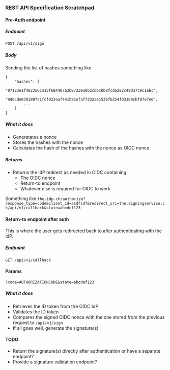### REST API Specification Scratchpad

#### Pre-Auth endpoint 
##### Endpoint
```POST /api/v1/sign```
##### Body
Sending the list of hashes something like
```
{
    "hashes": [
        "07123e1f482356c415f684407a3b8723e10b2cbbc0b8fcd6282c49d37c9c1abc",
        "9d0cde0381887c1fcf023eaf441b91efaf7332ae1536fb254f03189cbf87e7e0",
        ...
    ]
}
```
##### What it does
- Generatates a nonce
- Stores the hashes with the nonce
- Calculates the hash of the hashes with the nonce as OIDC nonce

##### Returns 
- Returns the IdP redirect as needed in OIDC containing:
    - The OIDC nonce
    - Return-to endpoint
    - Whatever else is required for OIDC to werk
    
Something like ```the.idp.ch/authorize?response_type=code&client_id=asdfsdf&redirect_uri=the.signingservice.ch/api/v1/callback&state=abcdef123```

#### Return-to endpoint after auth
This is where the user gets redirected back to after
authenticating with the IdP. 

##### Endpoint
```GET /api/v1/callback```

#### Params
```?code=AUTHORIZATIONCODE&state=abcdef123```

##### What it does
- Retrieves the ID token from the OIDC IdP 
- Validates the ID token
- Compares the signed OIDC nonce with the one stored from the previous request to ```/api/v1/sign```
- If all goes well, generate the signature(s) 


#### TODO
- Return the signature(s) directly after authentication or have a separate endpoint?
- Provide a signature validation endpoint?